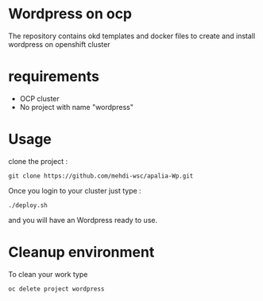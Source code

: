 # Wordpress on ocp
The repository contains okd templates and docker files to create and install wordpress on openshift cluster
# requirements
- OCP cluster
- No project with name "wordpress" 
# Usage
clone the project :
```
git clone https://github.com/mehdi-wsc/apalia-Wp.git

```
Once you login to your cluster just type :
```
./deploy.sh 

```
and you will have an Wordpress ready to use.

# Cleanup environment 
To clean your work type 
```
oc delete project wordpress
